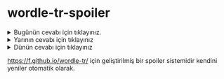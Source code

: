 # wordle-tr-spoiler

<details>
  <summary>Bugünün cevabı için tıklayınız.</summary>
  <br>
    <b> erdek </b>
</details>

<details>
  <summary>Yarının cevabı için tıklayınız</summary>
  <br>
   <b> öğrek </b>
</details>

<details>
  <summary>Dünün cevabı için tıklayınız </summary>
  <br>
  <b> tarif </b>
</details>

https://f.github.io/wordle-tr/ için geliştirilmiş bir spoiler sistemidir kendini yeniler otomatik olarak.


